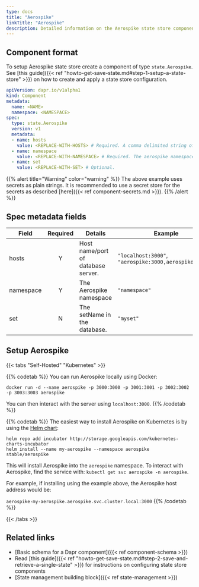 ```yaml
---
type: docs
title: "Aerospike"
linkTitle: "Aerospike"
description: Detailed information on the Aerospike state store component
---
```


## Component format

To setup Aerospike state store create a component of type `state.Aerospike`. See [this guide]({{< ref "howto-get-save-state.md#step-1-setup-a-state-store" >}}) on how to create and apply a state store configuration.

```yaml
apiVersion: dapr.io/v1alpha1
kind: Component
metadata:
  name: <NAME>
  namespace: <NAMESPACE>
spec:
  type: state.Aerospike
  version: v1
  metadata:
  - name: hosts
    value: <REPLACE-WITH-HOSTS> # Required. A comma delimited string of hosts. Example: "aerospike:3000,aerospike2:3000"
  - name: namespace
    value: <REPLACE-WITH-NAMESPACE> # Required. The aerospike namespace.
  - name: set
    value: <REPLACE-WITH-SET> # Optional.
```

{{% alert title="Warning" color="warning" %}}
The above example uses secrets as plain strings. It is recommended to use a secret store for the secrets as described [here]({{< ref component-secrets.md >}}).
{{% /alert %}}

## Spec metadata fields

| Field              | Required | Details | Example |
|--------------------|:--------:|---------|---------|
| hosts          | Y        | Host name/port of database server.  | `"localhost:3000"`, `"aerospike:3000,aerospike2:3000"`
| namespace      | Y        | The Aerospike namespace | `"namespace"`
| set         | N         | The setName in the database.  | `"myset"`

## Setup Aerospike

{{< tabs "Self-Hosted" "Kubernetes" >}}

{{% codetab %}}
You can run Aerospike locally using Docker:

```
docker run -d --name aerospike -p 3000:3000 -p 3001:3001 -p 3002:3002 -p 3003:3003 aerospike
```

You can then interact with the server using `localhost:3000`.
{{% /codetab %}}

{{% codetab %}}
The easiest way to install Aerospike on Kubernetes is by using the [Helm chart](https://github.com/helm/charts/tree/master/stable/aerospike):

```
helm repo add incubator http://storage.googleapis.com/kubernetes-charts-incubator
helm install --name my-aerospike --namespace aerospike stable/aerospike
```

This will install Aerospike into the `aerospike` namespace.
To interact with Aerospike, find the service with: `kubectl get svc aerospike -n aerospike`.

For example, if installing using the example above, the Aerospike host address would be:

`aerospike-my-aerospike.aerospike.svc.cluster.local:3000`
{{% /codetab %}}

{{< /tabs >}}

## Related links
- [Basic schema for a Dapr component]({{< ref component-schema >}})
- Read [this guide]({{< ref "howto-get-save-state.md#step-2-save-and-retrieve-a-single-state" >}}) for instructions on configuring state store components
- [State management building block]({{< ref state-management >}})
